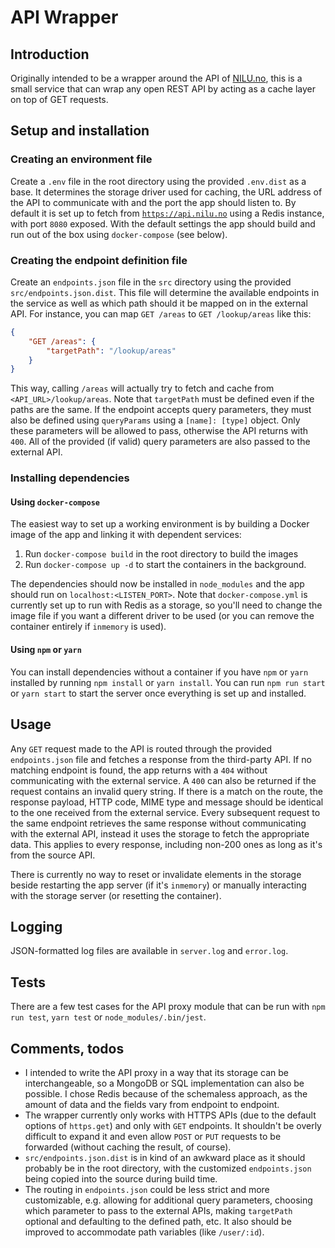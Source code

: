 # API Wrapper

## Introduction
Originally intended to be a wrapper around the API of [NILU.no](https://api.nilu.no/), this is a small service that can wrap any open REST API by acting as a cache layer on top of GET requests.

## Setup and installation

### Creating an environment file
Create a `.env` file in the root directory using the provided `.env.dist` as a base. It determines the storage driver used for caching, the URL address of the API to communicate with and the port the app should listen to.
By default it is set up to fetch from [`https://api.nilu.no`](https://api.nilu.no) using a Redis instance, with port `8080` exposed. With the default settings the app should build and run out of the box using `docker-compose` (see below).

### Creating the endpoint definition file
Create an `endpoints.json` file in the `src` directory using the provided `src/endpoints.json.dist`. This file will determine the available endpoints in the service as well as which path should it be mapped on in the external API.
For instance, you can map `GET /areas` to `GET /lookup/areas` like this:

```json
{
    "GET /areas": {
        "targetPath": "/lookup/areas"
    }
}
```

This way, calling `/areas` will actually try to fetch and cache from `<API_URL>/lookup/areas`. Note that `targetPath` must be defined even if the paths are the same.
If the endpoint accepts query parameters, they must also be defined using `queryParams` using a `[name]: [type]` object. Only these parameters will be allowed to pass, otherwise the API returns with `400`. All of the provided (if valid) query parameters are also passed to the external API.

### Installing dependencies

#### Using `docker-compose`
The easiest way to set up a working environment is by building a Docker image of the app and linking it with dependent services:
1. Run `docker-compose build` in the root directory to build the images
1. Run `docker-compose up -d` to start the containers in the background.

The dependencies should now be installed in `node_modules` and the app should run on `localhost:<LISTEN_PORT>`.
Note that `docker-compose.yml` is currently set up to run with Redis as a storage, so you'll need to change the image file if you want a different driver to be used (or you can remove the container entirely if `inmemory` is used).

#### Using `npm` or `yarn`
You can install dependencies without a container if you have `npm` or `yarn` installed by running `npm install` or `yarn install`.
You can run `npm run start` or `yarn start` to start the server once everything is set up and installed.

## Usage

Any `GET` request made to the API is routed through the provided `endpoints.json` file and fetches a response from the third-party API. If no matching endpoint is found, the app returns with a `404` without communicating with the external service. A `400` can also be returned if the request contains an invalid query string.
If there is a match on the route, the response payload, HTTP code, MIME type and message should be identical to the one received from the external service.
Every subsequent request to the same endpoint retrieves the same response without communicating with the external API, instead it uses the storage to fetch the appropriate data. This applies to every response, including non-200 ones as long as it's from the source API.

There is currently no way to reset or invalidate elements in the storage beside restarting the app server (if it's `inmemory`) or manually interacting with the storage server (or resetting the container).

## Logging

JSON-formatted log files are available in `server.log` and `error.log`.

## Tests

There are a few test cases for the API proxy module that can be run with `npm run test`, `yarn test` or `node_modules/.bin/jest`.

## Comments, todos

* I intended to write the API proxy in a way that its storage can be interchangeable, so a MongoDB or SQL implementation can also be possible. I chose Redis because of the schemaless approach, as the amount of data and the fields vary from endpoint to endpoint.
* The wrapper currently only works with HTTPS APIs (due to the default options of `https.get`) and only with `GET` endpoints. It shouldn't be overly difficult to expand it and even allow `POST` or `PUT` requests to be forwarded (without caching the result, of course).
* `src/endpoints.json.dist` is in kind of an awkward place as it should probably be in the root directory, with the customized `endpoints.json` being copied into the source during build time.
* The routing in `endpoints.json` could be less strict and more customizable, e.g. allowing for additional query parameters, choosing which parameter to pass to the external APIs, making `targetPath` optional and defaulting to the defined path, etc. It also should be improved to accommodate path variables (like `/user/:id`).